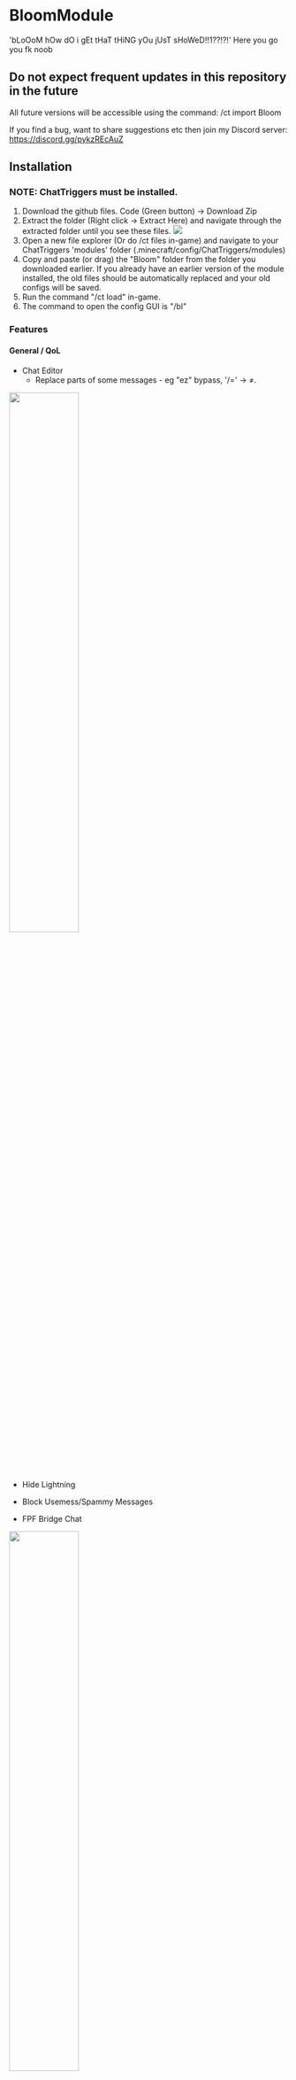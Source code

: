 # BloomModule

'bLoOoM hOw dO i gEt tHaT tHiNG yOu jUsT sHoWeD!!1??!?!'
Here you go you fk noob

## Do not expect frequent updates in this repository in the future
All future versions will be accessible using the command: /ct import Bloom


If you find a bug, want to share suggestions etc then join my Discord server: https://discord.gg/pykzREcAuZ

## Installation

### NOTE: ChatTriggers must be installed.

1. Download the github files. Code (Green button) -> Download Zip
2. Extract the folder (Right click -> Extract Here) and navigate through the extracted folder until you see these files. <img src="https://i.imgur.com/VPbb284.png">
3. Open a new file explorer (Or do /ct files in-game) and navigate to your ChatTriggers 'modules' folder (.minecraft/config/ChatTriggers/modules)
4. Copy and paste (or drag) the "Bloom" folder from the folder you downloaded earlier. If you already have an earlier version of the module installed, the old files should be automatically replaced and your old configs will be saved.
5. Run the command "/ct load" in-game.
6. The command to open the config GUI is "/bl"

### Features

#### General / QoL
- Chat Editor
  - Replace parts of some messages - eg "ez" bypass, '/=' -> ≠.
<img src="https://i.imgur.com/gmVN9ry.png" width=50%>

- Hide Lightning

- Block Usemess/Spammy Messages

- FPF Bridge Chat
<img src="https://i.imgur.com/vPqNutW.png" width=50%>

- Auto Transfer
  - Please do not use this.
<img src="https://i.imgur.com/FwRvHgV.png">

- Auto rejoin reparty
  - Only accepts the last disbanded party, will expire after 10 seconds.

- Auto Reparty
  - Automatically reparty after a dungeon has ended.

- Speed Display Overlay
  - Same as SBA's except it goes past 500.
  <img src="https://i.imgur.com/M8d5uPq.png" width=10%>

- Gyro Range
  - Renders a circle showing the area where mobs will be pulled in.
  <img src="https://i.imgur.com/P25BL6W.png" width=60%>

- Mastery Helper
  - Shows how long left until the wool block disappears in the Mastery Dojo minigame
  - Shows which wool will despawn next

- Stacks Display
  - Shows how many stacks you have on your crimson/terror armor.
  <div class="row">
    <img src="https://i.imgur.com/zTUzmBc.png" width=14%>
    <img src="https://i.imgur.com/RIXAxzY.png">
  </div>

- Toggle Sprint
  - Just makes you automatically sprint lol
  - Customizable and togglable sprint text overlay
  <img src="https://i.imgur.com/5IJ8TCc.png" width=30%>

- Cake Numbers
  - Shows new year cake year in your cake bag
  <img src="https://i.imgur.com/6fmIhh6.png" width=40%>

#### Dungeons
- Zero Ping Terminals
  - Allows clicking on terminals with no cooldown, giving the effect of having 0 ping.
  - WARNING: This may become bannable in the future. The probability of being banned for this currently is low, however there is still some risk.
  - A video showcasing this feature can be watched [Here](https://youtu.be/uGcyKpzsc8M)

- Dungeon warp cooldown
  - Show how long to go before your dungeon cooldown is over and you can warp again.

- Crystal Timer
  - Show how long it took you to grab the crystal in Floor 7 Phase 1.
<img src="https://i.imgur.com/v0jbALN.png" width=50%>

- Custom End Info
  - Change how the information at the end of a dungeon is displayed, including showing your secrets found.
<img src="https://i.imgur.com/CKtJP8f.png">

- Run Overview Overlay
  - Wither doors, Blood Open time (Supports 0 second br), Boss Entry.
<img src="https://i.imgur.com/5CFX0cl.png" width=30%>

- Run Splits Overlay
<img src="https://i.imgur.com/fNeofeu.png" width=30%>

- Spirit Leap Names
  - Shows player's full names under their heads in the spirit leap and ghost leap gui
  - Names are slanted to show the entire username - not cut off like SBE for example.

#### GUI
- Party List Overlay
  - Overlay of all party members and shows who's leader.
  <img src="https://i.imgur.com/RRbmjeX.png" width=30%>


#### Party Finder
- Auto Kick
  - Options to Automatically kick players who join via party finder.
  - Set minimum secrets requirement.
  - Kick specific classes.

- Better Party Finder Message
  - Reformats the party finder message to make it take up less room and buttons to kick, ignore and /pv the player.

- Auto /ds
  - Automatically shows the dungeon stats of players who join via party finder

- Auto /ds Party
  - Automatically run the '/ds p' command which shows the stats of the entire party when you join via party finder.


### Main Commands
- /bl - Open the config GUI

- /bl setkey \<api key> - Set your API key (Required for a lot of features).

- /ds \<player>
  - Shows a player's Dungeon stats including cata level, class levels, class average, secrets found, completions and S and S+ PBs.
<img src="https://i.imgur.com/FzoeREA.png">

- /mem \<player>
  - Shows a player's guild member stats including Weekly guild experience and how long they've been in the guild alongside extra information about the guild itself.
<img src="https://i.imgur.com/91XK3P6.png">

- /skills \<player>
  - Shows a player's skills, skill progress and skill average.

- /check \<player>
  - Check if a player is a scammer (In the SBZ database).

- /mykey
  - Shows stats about your API key including total uses, queries the past minute and the owner.
<img src="https://i.imgur.com/uyckpCS.png">

- /nh \<player>
  - Name History command

#### Misc Commands
- /d - Dungeon Hub
- /go - /g online
- //ai - /party settings allinvite
- /f1 - m7 - /joindungeon \<floor>
- /va \<auctionid> - /viewauction
- /pko - /p kickoffline
- /pd - /p disband
- /pk \<player> - /p kick
- /pt \<player> - /p transfer
- /colors - Show all formatting codes and colors
- /lsb - Warp to lobby then back to Skyblock
- /ld - Warp to lobby, back to Skyblock then to Dungeon Hub
- /ptr - Transfer the party to a random player
- /dontrp \<player> - Don't reparty this player if Auto Reparty is enabled.
- /ping - Show your current ping (Roughly).
- /dontrp \<player> - Auto reparty won't invite this player back
